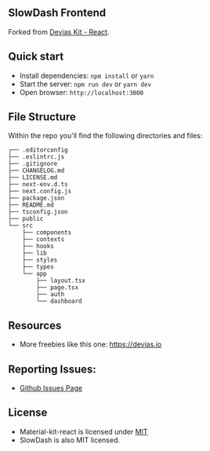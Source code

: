 ## SlowDash Frontend

Forked from [Devias Kit - React](https://material-kit-react.devias.io/).


## Quick start

- Install dependencies: `npm install` or `yarn`
- Start the server: `npm run dev` or `yarn dev`
- Open browser: `http://localhost:3000`

## File Structure

Within the repo you'll find the following directories and files:

```
┌── .editorconfig
├── .eslintrc.js
├── .gitignore
├── CHANGELOG.md
├── LICENSE.md
├── next-env.d.ts
├── next.config.js
├── package.json
├── README.md
├── tsconfig.json
├── public
└── src
	├── components
	├── contexts
	├── hooks
	├── lib
	├── styles
	├── types
	└── app
		├── layout.tsx
		├── page.tsx
		├── auth
		└── dashboard
```

## Resources

- More freebies like this one: https://devias.io

## Reporting Issues:

- [Github Issues Page](https://github.com/devias-io/material-kit-react/issues)

## License

- Material-kit-react is licensed under [MIT](https://github.com/devias-io/material-kit-react/blob/main/LICENSE.md)
- SlowDash is also MIT licensed.